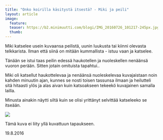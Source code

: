 ```yaml
---
title: "Onko koirilla käsitystä itsestä? - Miki ja peili"
layout: article
image:
  feature:
  teaser: https://b2.minimuutti.com/blogi/IMG_20160726_101217-245px.jpg
  thumb:
---
```


Miki katselee usein kuvaansa peilistä, uunin luukusta tai kiinni olevasta telkkarista. Ilman että siinä on mitään kummallista - istuu vaan ja katselee.

Tänään se istui taas peilin edessä haukotellen ja nuoleskellen nenäänsä vuoron perään. Sitten jotain omituista tapahtui..

Miki oli katsellut haukottelevaa ja nenäänsä nuoleskelevaa kuvajaistaan noin kahden minuutin ajan, kunnes se nosti toisen tassunsa ilmaan ja heilutteli sitä hitaasti ylös ja alas aivan kuin katsoakseen tekeekö kuvajainen samalla lailla.

Minusta ainakin näytti siltä kuin se olisi yrittänyt selvittää katseleeko se itseään.

![](https://b2.minimuutti.com/blogi/IMG_20160726_101217-800px.jpg)

Tämä kuva ei liity yllä kuvattuun tapaukseen.

19.8.2016
